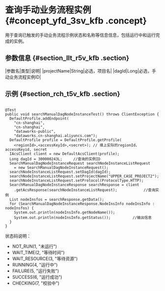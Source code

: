 # 查询手动业务流程实例 {#concept_yfd_3sv_kfb .concept}

用于查询已触发的手动业务流程示例状态和名称等信息信息，包括运行中和运行完成的实例。

## 参数信息 {#section_llt_r5v_kfb .section}

|参数名|类型|说明|
|projectName|String|必选，项目名|
|dagId|Long|必选，手动业务流程实例ID|

## 示例 {#section_rch_t5v_kfb .section}

```

@Test
public void searchManualDagNodeInstanceTest() throws ClientException {
  DefaultProfile.addEndpoint(
    "cn-shanghai",
    "cn-shanghai",
    "dataworks-public",
    "dataworks.cn-shanghai.aliyuncs.com");
  DefaultProfile profile = DefaultProfile.getProfile(
    <regionId>,<accessKeyId>,<secret>); // 填上实际的regionId，accessKeyid, secret
  IAcsClient client = new DefaultAcsClient(profile);
  Long dagId = 300000243L;     //查询的实例ID
  SearchManualDagNodeInstanceRequest searchNodeInstanceListRequest 
    = new SearchManualDagNodeInstanceRequest();
  searchNodeInstanceListRequest.setDagId(dagId);
  searchNodeInstanceListRequest.setProjectName("UPPER_CASE_PROJECT2");
  searchNodeInstanceListRequest.setProtocol(ProtocolType.HTTP);
  SearchManualDagNodeInstanceResponse searchResponse = client
    .getAcsResponse(searchNodeInstanceListRequest);            //查询实例
  List nodeInsfos = searchResponse.getData();
  for (SearchManualDagNodeInstanceResponse.NodeInsInfo nodeInsInfo : nodeInsfos) {
    System.out.println(nodeInsInfo.getNodeName());
    System.out.println(nodeInsInfo.getStatus());          //输出信息
  }
}
```

状态码说明：

-   NOT\_RUN\(1, "未运行"\)
-   WAIT\_TIME\(2, "等待时间"\)
-   WAIT\_RESOURCE\(3, "等待资源"\)
-   RUNNING\(4, "运行中"\)
-   FAILURE\(5, "运行失败"\)
-   SUCCESS\(6, "运行成功"\)
-   CHECKING\(7, "校验中"\)

